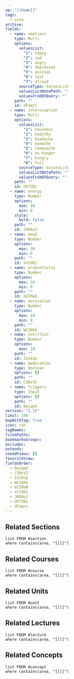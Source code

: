 ```yaml
---
up: "[[Home]]"
tags:
  - area
archive: 
fields:
  - name: emotions
    type: Multi
    options:
      valuesList:
        "1": happy
        "2": sad
        "3": angry
        "4": depressed
        "5": anxious
        "6": lost
        "7": afraid
      sourceType: ValuesList
      valuesListNotePath: ""
      valuesFromDVQuery: ""
    path: ""
    id: dFaqrL
  - name: interoception
    type: Multi
    options:
      valuesList:
        "1": nauseous
        "2": healthy
        "3": headache
        "4": eyeache
        "5": tummyache
        "6": no-hunger
        "7": hungry
        "8": full
      sourceType: ValuesList
      valuesListNotePath: ""
      valuesFromDVQuery: ""
    path: ""
    id: UhfZBz
  - name: energy
    type: Number
    options:
      max: 10
      min: 0
    style:
      bold: false
    path: ""
    id: JN9AuJ
  - name: mood
    type: Number
    options:
      max: 10
      min: 0
    path: ""
    id: VsC0Ez
  - name: productivity
    type: Number
    options:
      max: 10
      min: 0
    path: ""
    id: mIIMaB
  - name: motivation
    type: Number
    options:
      max: 10
      min: 0
    path: ""
    id: WC38bb
  - name: nutrition
    type: Number
    options:
      max: 10
    path: ""
    id: IdJ8Jp
  - name: medication
    type: Boolean
    options: {}
    path: ""
    id: CSNcV2
  - name: triggers
    type: Input
    options: {}
    path: ""
    id: 6wjqeX
version: "2.15"
limit: 100
mapWithTag: true
icon: rat
tagNames: 
filesPaths: 
bookmarksGroups: 
excludes: 
extends: 
savedViews: []
favoriteView: 
fieldsOrder:
  - 6wjqeX
  - CSNcV2
  - IdJ8Jp
  - WC38bb
  - mIIMaB
  - VsC0Ez
  - JN9AuJ
  - UhfZBz
  - dFaqrL
---
```

## Related Sections
```dataview
list FROM #section   
where contains(area, "[[]]")
```

## Related Courses
```dataview
list FROM #course 
where contains(area, "[[]]")
```

## Related Units
```dataview
list FROM #unit  
where contains(area, "[[]]")
```

## Related Lectures
```dataview
list FROM #lecture  
where contains(area, "[[]]")
```

## Related Concepts
```dataview
list FROM #concept 
where contains(area, "[[]]")
```